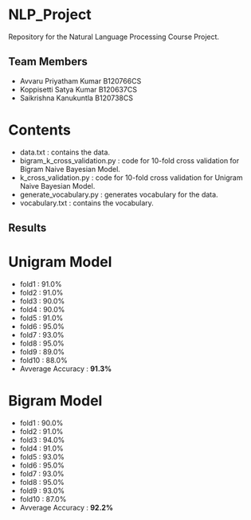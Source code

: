 # NLP_Project
Repository for the Natural Language Processing Course Project.

## Team Members
- Avvaru Priyatham Kumar  B120766CS 
- Koppisetti Satya Kumar  B120637CS
- Saikrishna Kanukuntla   B120738CS

# Contents
- data.txt : contains the data.
- bigram_k_cross_validation.py : code for 10-fold cross validation for Bigram Naive Bayesian Model.
- k_cross_validation.py : code for 10-fold cross validation for Unigram Naive Bayesian Model.
- generate_vocabulary.py : generates vocabulary for the data.
- vocabulary.txt : contains the vocabulary.

## Results 
# Unigram Model
- fold1 : 91.0%
- fold2 : 91.0%
- fold3 : 90.0%
- fold4 : 90.0%
- fold5 : 91.0%
- fold6 : 95.0%
- fold7 : 93.0%
- fold8 : 95.0%
- fold9 : 89.0%
- fold10 : 88.0%
- Avverage Accuracy : __91.3%__ 

# Bigram Model
- fold1 : 90.0%
- fold2 : 91.0%
- fold3 : 94.0%
- fold4 : 91.0%
- fold5 : 93.0%
- fold6 : 95.0%
- fold7 : 93.0%
- fold8 : 95.0%
- fold9 : 93.0%
- fold10 : 87.0%
- Avverage Accuracy : __92.2%__ 

